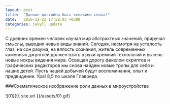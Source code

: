```yaml
---
layout: post
title:  "Данные достойны быть великими снова!"
date:   2016-12-23 17:58:03 +0300
categories: jekyll update
---
```

С древних времен человек изучал мир абстрактных значений, приручал смыслы, выводил новые виды знаний. Сегодня, несмотря на усталость глаз, на сон разума, на вялость сознания, житель современных каменных джунглей должен взять в руки кремний технологий и высечь новые искры видения мира. Освещая дорогу факелом скриптов и графических редакторов мы снова найдем новые тропы для себя и наших детей. Пусть нашей добычей будут воспоминания, опыт и предвидение. Ура! 8,5 по шкале Главреда.

###Схематическое изображение роли данных в мироустройстве

![01]({{ site.url }}/assets/01.gif)